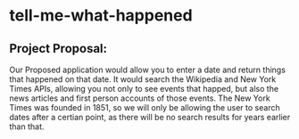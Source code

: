 # tell-me-what-happened

## Project Proposal:

Our Proposed application would allow you to enter a date and return things that happened on that date. It would search the Wikipedia and New York Times APIs, allowing you not only to see events that happed, but also the news articles and first person accounts of those events. The New York Times was founded in 1851, so we will only be allowing the user to search dates after a certian point, as there will be no search results for years earlier than that. 
